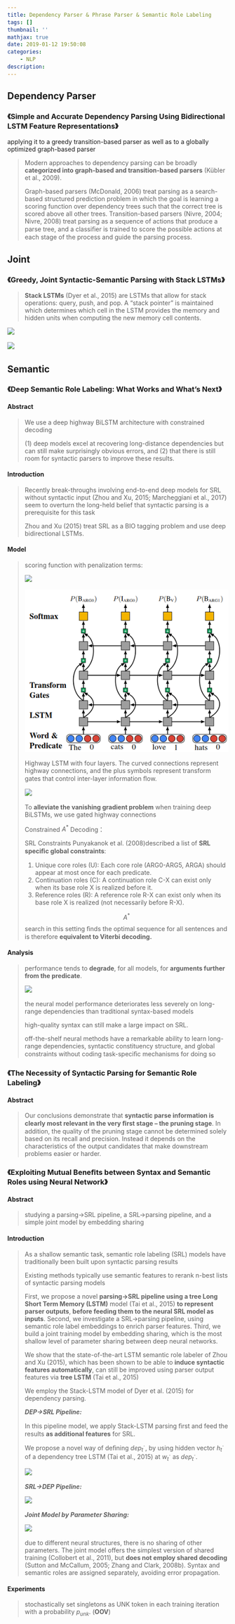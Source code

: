 ```yaml
---
title: Dependency Parser & Phrase Parser & Semantic Role Labeling
tags: []
thumbnail: ''
mathjax: true
date: 2019-01-12 19:50:08
categories:
	- NLP
description:
---
```


## Dependency Parser

### 《Simple and Accurate Dependency Parsing Using Bidirectional LSTM Feature Representations》

applying it to a greedy transition-based parser as well as to a globally optimized graph-based parser

> Modern approaches to dependency parsing can be broadly **categorized into graph-based and transition-based parsers** (Kübler et al., 2009).
>
> Graph-based parsers (McDonald, 2006) treat parsing as a search-based structured prediction problem in which the goal is learning a scoring function over dependency trees such that the correct tree is scored above all other trees. Transition-based parsers (Nivre, 2004; Nivre, 2008) treat parsing as a sequence of actions that produce a parse tree, and a classiﬁer is trained to score the possible actions at each stage of the process and guide the parsing process.

## Joint

### 《Greedy, Joint Syntactic-Semantic Parsing with Stack LSTMs》

> **Stack LSTMs** (Dyer et al., 2015) are LSTMs that allow for stack operations: query, push, and pop. A “stack pointer” is maintained which determines which cell in the LSTM provides the memory and hidden units when computing the new memory cell contents. 

![](https://cdn.jsdelivr.net/gh/xmzzyo/Blog@master/source/_posts/Dependency-Parser-Phrase-Parser-Semantic-Role-Labeling/20190112230510.png)



![](https://cdn.jsdelivr.net/gh/xmzzyo/Blog@master/source/_posts/Dependency-Parser-Phrase-Parser-Semantic-Role-Labeling/20190112230653.png)

## Semantic

### 《Deep Semantic Role Labeling: What Works and What’s Next》

#### Abstract

> We use a deep highway BiLSTM architecture with constrained decoding
>
>   (1) deep models excel at recovering long-distance dependencies but can still make surprisingly obvious errors, and (2) that there is still room for syntactic parsers to improve these results.

#### Introduction

> Recently break-throughs involving end-to-end deep models for SRL without syntactic input (Zhou and Xu, 2015; Marcheggiani et al., 2017) seem to overturn the long-held belief that syntactic parsing is a prerequisite for this task
>
> Zhou and Xu (2015) treat SRL as a BIO tagging problem and use deep bidirectional LSTMs. 

#### Model

> scoring function with penalization terms:
>
> ![](https://cdn.jsdelivr.net/gh/xmzzyo/Blog@master/source/_posts/Dependency-Parser-Phrase-Parser-Semantic-Role-Labeling/20190115201522.png)
>
> ![1547554556885](Dependency-Parser-Phrase-Parser-Semantic-Role-Labeling/20190115201555.png)
>
> Highway LSTM with four layers. The curved connections represent highway connections, and the plus symbols represent transform gates that control inter-layer information ﬂow.
>
> ![](https://cdn.jsdelivr.net/gh/xmzzyo/Blog@master/source/_posts/Dependency-Parser-Phrase-Parser-Semantic-Role-Labeling/20190115203401.png)
>
> To **alleviate the vanishing gradient problem** when training deep BiLSTMs, we use gated highway connections
>
> Constrained $A^*$ Decoding：
>
> SRL Constraints Punyakanok et al. (2008)described a list of **SRL speciﬁc global constraints**:
>
> 1. Unique core roles (U): Each core role (ARG0-ARG5, ARGA) should appear at most once for each predicate.
> 2. Continuation roles (C): A continuation role C-X can exist only when its base role X is realized before it.
> 3. Reference roles (R): A reference role R-X can exist only when its base role X is realized (not necessarily before R-X).
>
> $$A^*$$ search in this setting ﬁnds the optimal sequence for all sentences and is therefore **equivalent to Viterbi decoding.**

#### Analysis

> performance tends to **degrade**, for all models, for **arguments further from the predicate**.
>
> ![](https://cdn.jsdelivr.net/gh/xmzzyo/Blog@master/source/_posts/Dependency-Parser-Phrase-Parser-Semantic-Role-Labeling/20190115225725.png)
>
> the neural model performance deteriorates less severely on long-range dependencies than traditional syntax-based models
>
> high-quality syntax can still make a large impact on SRL.
>
> off-the-shelf neural methods have a remarkable ability to learn long-range dependencies, syntactic constituency structure, and global constraints without coding task-speciﬁc mechanisms for doing so

### 《The Necessity of Syntactic Parsing for Semantic Role Labeling》

#### Abstract

> Our conclusions demonstrate that **syntactic parse information is clearly most relevant in the very ﬁrst stage – the pruning stage**. In addition, the quality of the pruning stage cannot be determined solely based on its recall and precision. Instead it depends on the characteristics of the output candidates that make downstream problems easier or harder.

### 《Exploiting Mutual Beneﬁts between Syntax and Semantic Roles using Neural Network》

#### Abstract

> studying a parsing→SRL pipeline, a SRL→parsing pipeline, and a simple joint model by embedding sharing

#### Introduction

> As a shallow semantic task, semantic role labeling (SRL) models have traditionally been built upon syntactic parsing results
>
> Existing methods typically use semantic features to rerank n-best lists of syntactic parsing models
>
> First, we propose a novel **parsing→SRL pipeline using a tree Long Short Term Memory (LSTM)** model (Tai et al., 2015) **to represent parser outputs**, **before feeding them to the neural SRL model as inputs**. Second, we investigate a SRL→parsing pipeline, using semantic role label embeddings to enrich parser features. Third, we build a joint training model by embedding sharing, which is the most shallow level of parameter sharing between deep neural networks. 
>
> We show that the state-of-the-art LSTM semantic role labeler of Zhou and Xu (2015), which has been shown to be able to **induce syntactic features automatically**, can still be improved using parser output features via **tree LSTM** (Tai et al., 2015)
>
> We employ the Stack-LSTM model of Dyer et al. (2015) for dependency parsing.
>
> ***DEP→SRL Pipeline:***
>
> In this pipeline model, we apply Stack-LSTM parsing ﬁrst and feed the results **as additional features** for SRL.
>
> We propose a novel way of deﬁning $dep_{t^¯}$, by using hidden vector $h_{t^¯}$ of a dependency tree LSTM (Tai et al., 2015) at $w_{t^¯}$ as $dep_{t^¯}$.
>
> ![](https://cdn.jsdelivr.net/gh/xmzzyo/Blog@master/source/_posts/Dependency-Parser-Phrase-Parser-Semantic-Role-Labeling/20190116171244.png)
>
> ***SRL→DEP Pipeline:***
>
> ![](https://cdn.jsdelivr.net/gh/xmzzyo/Blog@master/source/_posts/Dependency-Parser-Phrase-Parser-Semantic-Role-Labeling/20190116171331.png)
>
>  ***Joint Model by Parameter Sharing:***
>
> ![](https://cdn.jsdelivr.net/gh/xmzzyo/Blog@master/source/_posts/Dependency-Parser-Phrase-Parser-Semantic-Role-Labeling/20190116172117.png)
>
> due to different neural structures, there is no sharing of other parameters. The joint model offers the simplest version of shared training (Collobert et al., 2011), but **does not employ shared decoding** (Sutton and McCallum, 2005; Zhang and Clark, 2008b). Syntax and semantic roles are assigned separately, avoiding error propagation.

#### Experiments

> stochastically set singletons as UNK token in each training iteration with a probability $p_{unk}$. (**OOV**)


